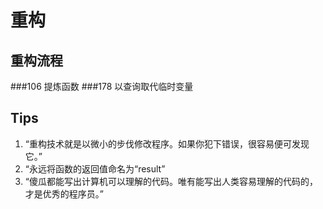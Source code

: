 # 重构
## 重构流程
###106 提炼函数
###178 以查询取代临时变量
## Tips
1. “重构技术就是以微小的步伐修改程序。如果你犯下错误，很容易便可发现它。”
2. “永远将函数的返回值命名为“result”
3. “傻瓜都能写出计算机可以理解的代码。唯有能写出人类容易理解的代码的，才是优秀的程序员。”
